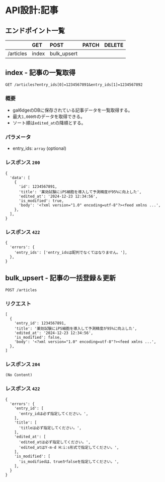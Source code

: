 # API設計:記事

## エンドポイント一覧

||GET|POST|PATCH|DELETE|
|:--|:--|:--|:--|:--|
|/articles|index|bulk_upsert|||

## index - 記事の一覧取得

```
GET /articles?entry_ids[0]=1234567891&entry_ids[1]=1234567892
```

### 概要

- gal6dgeのDBに保存されている記事データを一覧取得する。
- 最大`1,000件`のデータを取得できる。
- ソート順は`edited_at`の降順とする。

### パラメータ

- entry_ids: `array` (optional)

### レスポンス `200`

```
{
  'data': [
    {
      'id': 1234567891,
      'title': '薬効試験にiPS細胞を導入して予測精度が95%に向上した',
      'edited_at': '2024-12-23 12:34:56',
      'is_modified': true,
      'body': '<?xml version="1.0" encoding=utf-8"?><feed xmlns ...',
    },
  ],
}
```

### レスポンス `422`

```
{
  'errors': {
    'entry_ids': ['entry_idsは配列でなくてはなりません。'],
  },
}
```

## bulk_upsert - 記事の一括登録＆更新

```
POST /articles
```

### リクエスト

```
[
  {
    'entry_id': 1234567891,
    'title': '薬効試験にiPS細胞を導入して予測精度が95%に向上した',
    'edited_at': '2024-12-23 12:34:56',
    'is_modified': false,
    'body': '<?xml version="1.0" encoding=utf-8"?><feed xmlns ...',
  },
]
```

### レスポンス `204`

```
(No Content)
```

### レスポンス `422`

```
{
  'errors': {
    'entry_id': [
      'entry_idは必ず指定してください。',
    ],
    'title': [
      'titleは必ず指定してください。',
    ],
    'edited_at': [
      'edited_atは必ず指定してください。',
      'edited_atはY-m-d H:i:s形式で指定してください。',
    ],
    'is_modified': [
      'is_modifiedは、trueかfalseを指定してください。',
    ],
  }
}
```
